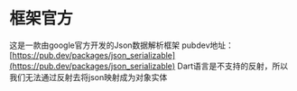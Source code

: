 # 框架官方
这是一款由google官方开发的Json数据解析框架
pubdev地址：[https://pub.dev/packages/json_serializable](https://pub.dev/packages/json_serializable)
Dart语言是不支持的反射，所以我们无法通过反射去将json映射成为对象实体


